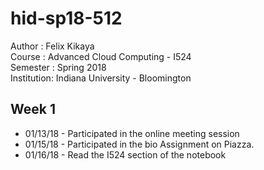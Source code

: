 # hid-sp18-512

Author : Felix Kikaya <br/>
Course : Advanced Cloud Computing - I524 <br/>
Semester : Spring 2018 <br/>
Institution: Indiana University - Bloomington
			
## Week 1

- 01/13/18 - Participated in the online meeting session
- 01/15/18 - Participated in the bio Assignment on Piazza.
- 01/16/18 - Read the I524 section of the notebook

